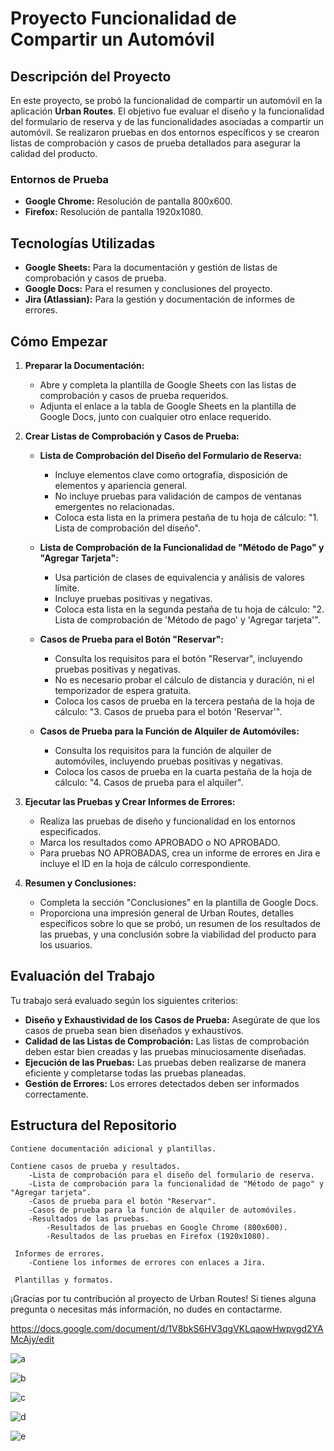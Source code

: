 # Proyecto Funcionalidad de Compartir un Automóvil

## Descripción del Proyecto

En este proyecto, se probó la funcionalidad de compartir un automóvil en la aplicación **Urban Routes**. El objetivo fue evaluar el diseño y la funcionalidad del formulario de reserva y de las funcionalidades asociadas a compartir un automóvil. Se realizaron pruebas en dos entornos específicos y se crearon listas de comprobación y casos de prueba detallados para asegurar la calidad del producto.

### Entornos de Prueba

- **Google Chrome:** Resolución de pantalla 800x600.
- **Firefox:** Resolución de pantalla 1920x1080.

## Tecnologías Utilizadas

- **Google Sheets:** Para la documentación y gestión de listas de comprobación y casos de prueba.
- **Google Docs:** Para el resumen y conclusiones del proyecto.
- **Jira (Atlassian):** Para la gestión y documentación de informes de errores.

## Cómo Empezar

1. **Preparar la Documentación:**
   - Abre y completa la plantilla de Google Sheets con las listas de comprobación y casos de prueba requeridos.
   - Adjunta el enlace a la tabla de Google Sheets en la plantilla de Google Docs, junto con cualquier otro enlace requerido.

2. **Crear Listas de Comprobación y Casos de Prueba:**
   - **Lista de Comprobación del Diseño del Formulario de Reserva:**
     - Incluye elementos clave como ortografía, disposición de elementos y apariencia general.
     - No incluye pruebas para validación de campos de ventanas emergentes no relacionadas.
     - Coloca esta lista en la primera pestaña de tu hoja de cálculo: "1. Lista de comprobación del diseño".

   - **Lista de Comprobación de la Funcionalidad de "Método de Pago" y "Agregar Tarjeta":**
     - Usa partición de clases de equivalencia y análisis de valores límite.
     - Incluye pruebas positivas y negativas.
     - Coloca esta lista en la segunda pestaña de tu hoja de cálculo: "2. Lista de comprobación de 'Método de pago' y 'Agregar tarjeta'".

   - **Casos de Prueba para el Botón "Reservar":**
     - Consulta los requisitos para el botón "Reservar", incluyendo pruebas positivas y negativas.
     - No es necesario probar el cálculo de distancia y duración, ni el temporizador de espera gratuita.
     - Coloca los casos de prueba en la tercera pestaña de la hoja de cálculo: "3. Casos de prueba para el botón 'Reservar'".

   - **Casos de Prueba para la Función de Alquiler de Automóviles:**
     - Consulta los requisitos para la función de alquiler de automóviles, incluyendo pruebas positivas y negativas.
     - Coloca los casos de prueba en la cuarta pestaña de la hoja de cálculo: "4. Casos de prueba para el alquiler".

3. **Ejecutar las Pruebas y Crear Informes de Errores:**
   - Realiza las pruebas de diseño y funcionalidad en los entornos especificados.
   - Marca los resultados como APROBADO o NO APROBADO.
   - Para pruebas NO APROBADAS, crea un informe de errores en Jira e incluye el ID en la hoja de cálculo correspondiente.

4. **Resumen y Conclusiones:**
   - Completa la sección "Conclusiones" en la plantilla de Google Docs.
   - Proporciona una impresión general de Urban Routes, detalles específicos sobre lo que se probó, un resumen de los resultados de las pruebas, y una conclusión sobre la viabilidad del producto para los usuarios.

## Evaluación del Trabajo

Tu trabajo será evaluado según los siguientes criterios:

- **Diseño y Exhaustividad de los Casos de Prueba:** Asegúrate de que los casos de prueba sean bien diseñados y exhaustivos.
- **Calidad de las Listas de Comprobación:** Las listas de comprobación deben estar bien creadas y las pruebas minuciosamente diseñadas.
- **Ejecución de las Pruebas:** Las pruebas deben realizarse de manera eficiente y completarse todas las pruebas planeadas.
- **Gestión de Errores:** Los errores detectados deben ser informados correctamente.

## Estructura del Repositorio

    Contiene documentación adicional y plantillas.

    Contiene casos de prueba y resultados.
        -Lista de comprobación para el diseño del formulario de reserva.
        -Lista de comprobación para la funcionalidad de "Método de pago" y "Agregar tarjeta".
        -Casos de prueba para el botón "Reservar".
        -Casos de prueba para la función de alquiler de automóviles.
        -Resultados de las pruebas.
            -Resultados de las pruebas en Google Chrome (800x600).
            -Resultados de las pruebas en Firefox (1920x1080).

     Informes de errores.
        -Contiene los informes de errores con enlaces a Jira.

     Plantillas y formatos.

¡Gracias por tu contribución al proyecto de Urban Routes! Si tienes alguna pregunta o necesitas más información, no dudes en contactarme.
        
https://docs.google.com/document/d/1V8bkS6HV3qgVKLqaowHwpvgd2YAMcAjy/edit

![a](https://github.com/user-attachments/assets/a63e7e03-90e9-486f-9105-2b2f7c1cea8a)

![b](https://github.com/user-attachments/assets/3745baa7-063f-4a03-b323-b4bf94805686)

![c](https://github.com/user-attachments/assets/3a0aa71d-bb2e-4ef2-bdf9-c6011a0131bb)

![d](https://github.com/user-attachments/assets/e6f8e355-f23d-4f91-a258-d8788e0ab45f)

![e](https://github.com/user-attachments/assets/8e8e82dd-3be6-4255-a5a8-a675453dc44f)




